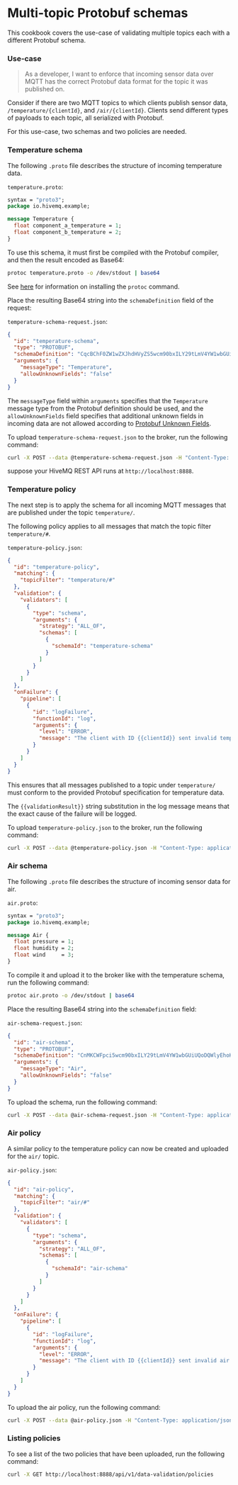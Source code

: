 # Multi-topic Protobuf schemas
This cookbook covers the use-case of validating multiple topics each with a different Protobuf schema.


### Use-case 
> As a developer, I want to enforce that incoming sensor data over MQTT has the correct Protobuf data format for the topic it was published on.

Consider if there are two MQTT topics to which clients publish sensor data, `/temperature/{clientId}`, and `/air/{clientId}`. Clients send different types of payloads to each topic, all serialized with Protobuf.

For this use-case, two schemas and two policies are needed.


### Temperature schema

The following `.proto` file describes the structure of incoming temperature data.

`temperature.proto`:
```proto
syntax = "proto3";
package io.hivemq.example;

message Temperature {
  float component_a_temperature = 1;
  float component_b_temperature = 2;
}
```

To use this schema, it must first be compiled with the Protobuf compiler, and then the result encoded as Base64:

```bash
protoc temperature.proto -o /dev/stdout | base64
```

See [here](https://grpc.io/docs/protoc-installation/) for information on installing the `protoc` command.

Place the resulting Base64 string into the `schemaDefinition` field of the request:

`temperature-schema-request.json`:
```json
{
  "id": "temperature-schema",
  "type": "PROTOBUF",
  "schemaDefinition": "CqcBChF0ZW1wZXJhdHVyZS5wcm90bxILY29tLmV4YW1wbGUifQoLVGVtcGVyYXR1cmUSNgoXY29tcG9uZW50X2FfdGVtcGVyYXR1cmUYASABKAJSFWNvbXBvbmVudEFUZW1wZXJhdHVyZRI2Chdjb21wb25lbnRfYl90ZW1wZXJhdHVyZRgCIAEoAlIVY29tcG9uZW50QlRlbXBlcmF0dXJlYgZwcm90bzM",
  "arguments": {
    "messageType": "Temperature",
    "allowUnknownFields": "false"
  }
}
```

The `messageType` field within `arguments` specifies that the `Temperature` message type from the Protobuf definition should be used, and the `allowUnknownFields` field specifies that additional unknown fields in incoming data are not allowed according to [Protobuf Unknown Fields](https://protobuf.dev/programming-guides/proto3/#unknowns]).

To upload `temperature-schema-request.json` to the broker, run the following command:

```bash
curl -X POST --data @temperature-schema-request.json -H "Content-Type: application/json" http://localhost:8888/api/v1/data-validation/schemas
```

suppose your HiveMQ REST API runs at `http://localhost:8888`.


### Temperature policy

The next step is to apply the schema for all incoming MQTT messages that are published under the topic `temperature/`.

The following policy applies to all messages that match the topic filter `temperature/#`.

`temperature-policy.json`:
```json
{
  "id": "temperature-policy",
  "matching": {
    "topicFilter": "temperature/#"
  },
  "validation": {
    "validators": [
      {
        "type": "schema",
        "arguments": {
          "strategy": "ALL_OF",
          "schemas": [
            {
              "schemaId": "temperature-schema"
            }
          ]
        }
      }
    ]
  },
  "onFailure": {
    "pipeline": [
      {
        "id": "logFailure",
        "functionId": "log",
        "arguments": {
          "level": "ERROR",
          "message": "The client with ID {{clientId}} sent invalid temperature data: {{validationResult}}"
        }
      }
    ]
  }
}
```

This ensures that all messages published to a topic under `temperature/` must conform to the provided Protobuf specification for temperature data.

The `{{validationResult}}` string substitution in the log message means that the exact cause of the failure will be logged. 

To upload `temperature-policy.json` to the broker, run the following command:
```bash
curl -X POST --data @temperature-policy.json -H "Content-Type: application/json" http://localhost:8888/api/v1/data-validation/policies
```


### Air schema

The following `.proto` file describes the structure of incoming sensor data for air.

`air.proto`:
```proto
syntax = "proto3";
package io.hivemq.example;

message Air {
  float pressure = 1;
  float humidity = 2;
  float wind     = 3;
}
```

To compile it and upload it to the broker like with the temperature schema, run the following command:

```bash
protoc air.proto -o /dev/stdout | base64
```

Place the resulting Base64 string into the `schemaDefinition` field:

`air-schema-request.json`:
```json
{
  "id": "air-schema",
  "type": "PROTOBUF",
  "schemaDefinition": "CnMKCWFpci5wcm90bxILY29tLmV4YW1wbGUiUQoDQWlyEhoKCHByZXNzdXJlGAEgASgCUghwcmVzc3VyZRIaCghodW1pZGl0eRgCIAEoAlIIaHVtaWRpdHkSEgoEd2luZBgDIAEoAlIEd2luZGIGcHJvdG8z",
  "arguments": {
    "messageType": "Air",
    "allowUnknownFields": "false"
  }
}
```

To upload the schema, run the following command:

```bash
curl -X POST --data @air-schema-request.json -H "Content-Type: application/json" http://localhost:8888/api/v1/data-validation/schemas
```


### Air policy

A similar policy to the temperature policy can now be created and uploaded for the `air/` topic.

`air-policy.json`:
```json
{
  "id": "air-policy",
  "matching": {
    "topicFilter": "air/#"
  },
  "validation": {
    "validators": [
      {
        "type": "schema",
        "arguments": {
          "strategy": "ALL_OF",
          "schemas": [
            {
              "schemaId": "air-schema"
            }
          ]
        }
      }
    ]
  },
  "onFailure": {
    "pipeline": [
      {
        "id": "logFailure",
        "functionId": "log",
        "arguments": {
          "level": "ERROR",
          "message": "The client with ID {{clientId}} sent invalid air data: {{validationResult}}"
        }
      }
    ]
  }
}

```

To upload the air policy, run the following command:

```bash
curl -X POST --data @air-policy.json -H "Content-Type: application/json" http://localhost:8888/api/v1/data-validation/policies
```


### Listing policies

To see a list of the two policies that have been uploaded, run the following command:

```bash
curl -X GET http://localhost:8888/api/v1/data-validation/policies
```
